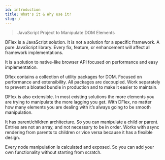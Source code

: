```yaml
---
id: introduction
title: What's it & Why use it?
slug: /
---
```


> JavaScript Project to Manipulate DOM Elements

DFlex is a JavaScript solution. It is not a solution for a specific
framework. A pure JavaScript library. Every fix, feature, or enhancement
will affect all framework implementations.

It is a solution to native-like browser API focused on performance and easy
implementation.

Dflex contains a collection of utility packages for DOM. Focused on
performance and extensibility. All packages are decoupled. Work
separately to prevent a bloated bundle in production and to make it
easier to maintain.

DFlex is also extensible. In most existing solutions the more elements
you are trying to manipulate the more lagging you get. With DFlex, no
matter how many elements you are dealing with it’s always going to be
smooth manipulation.

It has parent/children architecture. So you can manipulate a child or parent.
Entries are not an array, and not necessary to be in order. Works with async
rendering from parents to children or vice versa because it has a flexible
design.

Every node manipulation is calculated and exposed. So you can add your
own functionality without starting from scratch.
